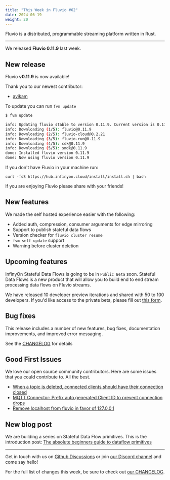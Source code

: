 ```yaml
---
title: "This Week in Fluvio #62"
date: 2024-06-19
weight: 20
---
```

Fluvio is a distributed, programmable streaming platform written in Rust.

---
We released **Fluvio 0.11.9** last week.

## New release
Fluvio **v0.11.9** is now available!

Thank you to our newest contributor:
- [avikam]

To update you can run `fvm update`

```bash
$ fvm update

info: Updating fluvio stable to version 0.11.9. Current version is 0.11.8.
info: Downloading (1/5): fluvio@0.11.9
info: Downloading (2/5): fluvio-cloud@0.2.21
info: Downloading (3/5): fluvio-run@0.11.9
info: Downloading (4/5): cdk@0.11.9
info: Downloading (5/5): smdk@0.11.9
done: Installed fluvio version 0.11.9
done: Now using fluvio version 0.11.9

```

If you don't have Fluvio in your machine run:

```
curl -fsS https://hub.infinyon.cloud/install/install.sh | bash
```

If you are enjoying Fluvio please share with your friends!

## New features

We made the self hosted experience easier with the following:

- Added auth, compression, consumer arguments for edge mirroring
- Support to publish stateful data flows
- Version checker for `fluvio cluster resume`
- `fvm self update` support
- Warning before cluster deletion


## Upcoming features
InfinyOn Stateful Data Flows is going to be in `Public Beta` soon. Stateful Data Flows is a new product that will allow you to build end to end stream processing data flows on Fluvio streams.

We have released 10 developer preview iterations and shared with 50 to 100 developers. If you'd like access to the private beta, please fill out [this form].

## Bug fixes
This release includes a number of new features, bug fixes, documentation improvements, and improved error messaging.

See the [CHANGELOG] for details

## Good First Issues
We love our open source community contributors. Here are some issues that you could contribute to. All the best.

- [When a topic is deleted, connected clients should have their connection closed]
- [MQTT Connector: Prefix auto generated Client ID to prevent connection drops]
- [Remove localhost from fluvio in favor of 127.0.0.1]

## New blog post
We are building a series on Stateful Data Flow primitives. This is the introduction post: [The absolute beginners guide to dataflow primitives]

---

Get in touch with us on [Github Discussions] or join [our Discord channel] and come say hello!

For the full list of changes this week, be sure to check out [our CHANGELOG].

[Fluvio open source]: https://github.com/infinyon/fluvio
[our CHANGELOG]: https://github.com/infinyon/fluvio/blob/master/CHANGELOG.md
[our Discord channel]: https://discordapp.com/invite/bBG2dTz
[Github Discussions]: https://github.com/infinyon/fluvio/discussions

[avikam]: https://github.com/avikam

[this form]: https://infinyon.com/request/ss-early-access/

[CHANGELOG]: https://github.com/infinyon/fluvio/blob/v0.11.9/CHANGELOG.md

[When a topic is deleted, connected clients should have their connection closed]: https://github.com/infinyon/fluvio/issues/3836

[MQTT Connector: Prefix auto generated Client ID to prevent connection drops]: https://github.com/infinyon/fluvio/issues/3825

[Remove localhost from fluvio in favor of 127.0.0.1]: https://github.com/infinyon/fluvio/issues/3866

[The absolute beginners guide to dataflow primitives]: https://infinyon.com/blog/2024/04/dataflow-primitives-intro/